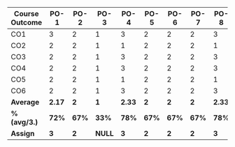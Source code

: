 | Course Outcome | PO-1 | PO-2 | PO-3 | PO-4 | PO-5 | PO-6 | PO-7 | PO-8 | PO-9 | PO-10 | PO-11 | PO-12 | PSO-1 | PSO-2 | PSO-3 | PSO-4 |
|----------------|------|------|------|------|------|------|------|------|------|-------|-------|-------|-------|-------|-------|-------|
| CO1            | 3    | 2    | 1    | 3    | 2    | 2    | 2    | 3    | 2    | 2     | 1     | 3     | 2     | 1     | 3     | 1     |
| CO2            | 2    | 2    | 1    | 1    | 2    | 2    | 2    | 1    | 2    | 2     | 1     | 3     | 2     | 1     | 3     | 3     |
| CO3            | 2    | 2    | 1    | 3    | 2    | 2    | 2    | 3    | 2    | 2     | 1     | 2     | 2     | 3     | 3     | 1     |
| CO4            | 2    | 2    | 1    | 3    | 2    | 2    | 2    | 3    | 2    | 2     | 1     | 3     | 2     | 1     | 3     | 1     |
| CO5            | 2    | 2    | 1    | 1    | 2    | 2    | 2    | 1    | 2    | 2     | 1     | 2     | 2     | 3     | 3     | 1     |
| CO6            | 2    | 2    | 1    | 3    | 2    | 2    | 2    | 3    | 2    | 2     | 1     | 2     | 2     | 1     | 3     | 3     |
| **Average**    | **2.17** | **2** | **1** | **2.33** | **2** | **2** | **2** | **2.33** | **2** | **2** | **1** | **2.5** | **2** | **2.33** | **3** | **1.67** |
| **% (avg/3.)** | **72%** | **67%** | **33%** | **78%** | **67%** | **67%** | **67%** | **78%** | **67%** | **67%** | **33%** | **83%** | **67%** | **78%** | **100%** | **56%** |
| **Assign** | **3** | **2** | **NULL** | **3** | **2** | **2** | **2** | **3** | **2** | **2** | **NULL** | **3** | **2** | **3** | **3** | **1** |


